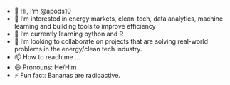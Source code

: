 - 👋 Hi, I’m @apods10
- 👀 I’m interested in energy markets, clean-tech, data analytics, machine learning and building tools to improve efficiency
- 🌱 I’m currently learning python and R
- 💞️ I’m looking to collaborate on projects that are solving real-world problems in the energy/clean tech industry.
- 📫 How to reach me ...
- 😄 Pronouns: He/Him
- ⚡ Fun fact: Bananas are radioactive. 

<!---
apods10/apods10 is a ✨ special ✨ repository because its `README.md` (this file) appears on your GitHub profile.
You can click the Preview link to take a look at your changes.
--->
